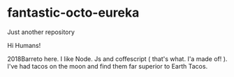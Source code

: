 # fantastic-octo-eureka
Just another repository



Hi Humans!

2018Barreto here. I like Node. Js and coffescript ( that's what. I'a made of! ). I've had tacos on the moon and find them far superior to Earth Tacos.

